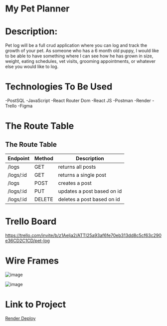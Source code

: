 # My Pet Planner

# Description:

Pet log will be a full crud application where you can log and track the growth of your pet. As someone who has a 6 month old puppy, I would like to be able to have something where I can see how he has grown in size, weight, eating schedules, vet visits, grooming appointments, or whatever else you would like to log.

# Technologies To Be Used
-PostSQL 
-JavaScript 
-React Router Dom 
-React JS 
-Postman 
-Render 
-Trello 
-Figma

# The Route Table

## The Route Table
| Endpoint | Method | Description|
|----------|--------|------------|
| /logs | GET | returns all posts|
| /logs/:id | GET | returns a single post |
| /logs | POST | creates a post |
| /logs/:id | PUT | updates a post based on id |
| /logs/:id | DELETE | deletes a post based on id |

# Trello Board

https://trello.com/invite/b/z1Aelja2/ATTI25a93af6fe70eb313dd8c5cf63c290e36CD2C1CD/pet-log

# Wire Frames
![image](https://user-images.githubusercontent.com/116233849/220703812-133ab782-3e6d-4eb1-bded-6f9d3bac6141.png) 

![image](https://user-images.githubusercontent.com/116233849/220703939-b251491f-2e15-449c-8a4b-5288cd1cb7e6.png)


# Link to Project
[Render Deploy](https://pet-planner-backend.onrender.com)



